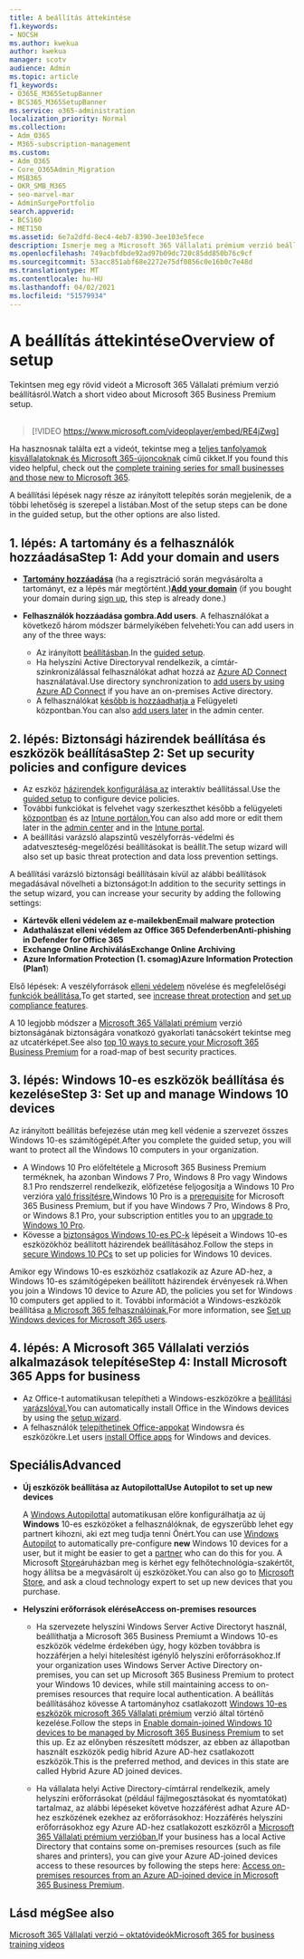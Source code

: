 ```yaml
---
title: A beállítás áttekintése
f1.keywords:
- NOCSH
ms.author: kwekua
author: kwekua
manager: scotv
audience: Admin
ms.topic: article
f1_keywords:
- O365E_M365SetupBanner
- BCS365_M365SetupBanner
ms.service: o365-administration
localization_priority: Normal
ms.collection:
- Adm_O365
- M365-subscription-management
ms.custom:
- Adm_O365
- Core_O365Admin_Migration
- MSB365
- OKR_SMB_M365
- seo-marvel-mar
- AdminSurgePortfolio
search.appverid:
- BCS160
- MET150
ms.assetid: 6e7a2dfd-8ec4-4eb7-8390-3ee103e5fece
description: Ismerje meg a Microsoft 365 Vállalati prémium verzió beállítási lépéseit, az előfizetéstől az előfizetésen át a tartományok és felhasználók hozzáadásán át a biztonsági házirendek beállításán át a biztonsági házirendek beállításához stb.
ms.openlocfilehash: 749acbfdbde92ad97b09dc720c85dd850b76c9cf
ms.sourcegitcommit: 53acc851abf68e2272e75df0856c0e16b0c7e48d
ms.translationtype: MT
ms.contentlocale: hu-HU
ms.lasthandoff: 04/02/2021
ms.locfileid: "51579934"
---
```

# <a name="overview-of-setup"></a><span data-ttu-id="39b88-103">A beállítás áttekintése</span><span class="sxs-lookup"><span data-stu-id="39b88-103">Overview of setup</span></span>

<span data-ttu-id="39b88-104">Tekintsen meg egy rövid videót a Microsoft 365 Vállalati prémium verzió beállításról.</span><span class="sxs-lookup"><span data-stu-id="39b88-104">Watch a short video about Microsoft 365 Business Premium setup.</span></span><br><br>

> [!VIDEO https://www.microsoft.com/videoplayer/embed/RE4jZwg] 

<span data-ttu-id="39b88-105">Ha hasznosnak találta ezt a videót, tekintse meg a [teljes tanfolyamok kisvállalatoknak és Microsoft 365-újoncoknak](https://support.microsoft.com/office/6ab4bbcd-79cf-4000-a0bd-d42ce4d12816) című cikket.</span><span class="sxs-lookup"><span data-stu-id="39b88-105">If you found this video helpful, check out the [complete training series for small businesses and those new to Microsoft 365](https://support.microsoft.com/office/6ab4bbcd-79cf-4000-a0bd-d42ce4d12816).</span></span>

<span data-ttu-id="39b88-106">A beállítási lépések nagy része az irányított telepítés során megjelenik, de a többi lehetőség is szerepel a listában.</span><span class="sxs-lookup"><span data-stu-id="39b88-106">Most of the setup steps can be done in the guided setup, but the other options are also listed.</span></span>

## <a name="step-1-add-your-domain-and-users"></a><span data-ttu-id="39b88-107">1. lépés: A tartomány és a felhasználók hozzáadása</span><span class="sxs-lookup"><span data-stu-id="39b88-107">Step 1: Add your domain and users</span></span>

   - <span data-ttu-id="39b88-108">**[Tartomány hozzáadása](set-up.md#add-your-domain-to-personalize-sign-in)** (ha a regisztráció során megvásárolta a tartományt, [](sign-up.md)ez a lépés már megtörtént.)</span><span class="sxs-lookup"><span data-stu-id="39b88-108">**[Add your domain](set-up.md#add-your-domain-to-personalize-sign-in)** (if you bought your domain during [sign up](sign-up.md), this step is already done.)</span></span>

   - <span data-ttu-id="39b88-109">**Felhasználók hozzáadása gombra.**</span><span class="sxs-lookup"><span data-stu-id="39b88-109">**Add users**.</span></span> <span data-ttu-id="39b88-110">A felhasználókat a következő három módszer bármelyikében felveheti:</span><span class="sxs-lookup"><span data-stu-id="39b88-110">You can add users in any of the three ways:</span></span>
        - <span data-ttu-id="39b88-111">Az irányított [beállításban](set-up.md#add-users-in-the-wizard).</span><span class="sxs-lookup"><span data-stu-id="39b88-111">In the [guided setup](set-up.md#add-users-in-the-wizard).</span></span>
        - <span data-ttu-id="39b88-112">Ha helyszíni Active Directoryval rendelkezik, a címtár-szinkronizálással felhasználókat adhat hozzá az [Azure AD Connect](../enterprise/set-up-directory-synchronization.md) használatával.</span><span class="sxs-lookup"><span data-stu-id="39b88-112">Use directory synchronization to [add users by using Azure AD Connect](../enterprise/set-up-directory-synchronization.md) if you have an on-premises Active directory.</span></span>
        - <span data-ttu-id="39b88-113">A felhasználókat [később is hozzáadhatja a](../admin/add-users/add-users.md) Felügyeleti központban.</span><span class="sxs-lookup"><span data-stu-id="39b88-113">You can also [add users later](../admin/add-users/add-users.md) in the admin center.</span></span>
## <a name="step-2-set-up-security-policies-and-configure-devices"></a><span data-ttu-id="39b88-114">2. lépés: Biztonsági házirendek beállítása és eszközök beállítása</span><span class="sxs-lookup"><span data-stu-id="39b88-114">Step 2: Set up security policies and configure devices</span></span> 

  - <span data-ttu-id="39b88-115">Az eszköz [házirendek konfigurálása az](set-up.md#protect-your-organization) interaktív beállítással.</span><span class="sxs-lookup"><span data-stu-id="39b88-115">Use the [guided setup](set-up.md#protect-your-organization) to configure device policies.</span></span> 
  - <span data-ttu-id="39b88-116">További funkciókat is felvehet vagy szerkeszthet később a felügyeleti [központban](view-policies-and-devices.md) és az [Intune portálon.](/intune/tutorial-walkthrough-intune-portal)</span><span class="sxs-lookup"><span data-stu-id="39b88-116">You can also add more or edit them later in the [admin center](view-policies-and-devices.md) and in the [Intune portal](/intune/tutorial-walkthrough-intune-portal).</span></span>
  - <span data-ttu-id="39b88-117">A beállítási varázsló alapszintű veszélyforrás-védelmi és adatveszteség-megelőzési beállításokat is beállít.</span><span class="sxs-lookup"><span data-stu-id="39b88-117">The setup wizard will also set up basic threat protection and data loss prevention settings.</span></span>
  
  <span data-ttu-id="39b88-118">A beállítási varázsló biztonsági beállításain kívül az alábbi beállítások megadásával növelheti a biztonságot:</span><span class="sxs-lookup"><span data-stu-id="39b88-118">In addition to the security settings in the setup wizard, you can increase your security by adding the following settings:</span></span>

- <span data-ttu-id="39b88-119">**Kártevők elleni védelem az e-mailekben**</span><span class="sxs-lookup"><span data-stu-id="39b88-119">**Email malware protection**</span></span>
- <span data-ttu-id="39b88-120">**Adathalászat elleni védelem az Office 365 Defenderben**</span><span class="sxs-lookup"><span data-stu-id="39b88-120">**Anti-phishing in Defender for Office 365**</span></span>
- <span data-ttu-id="39b88-121">**Exchange Online Archiválás**</span><span class="sxs-lookup"><span data-stu-id="39b88-121">**Exchange Online Archiving**</span></span>
- <span data-ttu-id="39b88-122">**Azure Information Protection (1. csomag)**</span><span class="sxs-lookup"><span data-stu-id="39b88-122">**Azure Information Protection (Plan1**)</span></span>

<span data-ttu-id="39b88-123">Első lépések: A veszélyforrások [elleni védelem](increase-threat-protection.md) növelése és megfelelőségi [funkciók beállítása.](set-up-compliance.md)</span><span class="sxs-lookup"><span data-stu-id="39b88-123">To get started, see [increase threat protection](increase-threat-protection.md) and [set up compliance features](set-up-compliance.md).</span></span>

<span data-ttu-id="39b88-124">A 10 legjobb módszer a [Microsoft 365 Vállalati prémium](/office365/admin/security-and-compliance/secure-your-business-data) verzió biztonságának biztonságára vonatkozó gyakorlati tanácsokért tekintse meg az utcatérképet.</span><span class="sxs-lookup"><span data-stu-id="39b88-124">See also [top 10 ways to secure your Microsoft 365 Business Premium](/office365/admin/security-and-compliance/secure-your-business-data) for a road-map of best security practices.</span></span>

## <a name="step-3-set-up-and-manage-windows-10-devices"></a><span data-ttu-id="39b88-125">3. lépés: Windows 10-es eszközök beállítása és kezelése</span><span class="sxs-lookup"><span data-stu-id="39b88-125">Step 3: Set up and manage Windows 10 devices</span></span>

<span data-ttu-id="39b88-126">Az irányított beállítás befejezése után meg kell védenie a szervezet összes Windows 10-es számítógépét.</span><span class="sxs-lookup"><span data-stu-id="39b88-126">After you complete the guided setup, you will want to protect all the Windows 10 computers in your organization.</span></span>
  
- <span data-ttu-id="39b88-127">A Windows 10 Pro előfeltétele [a](pre-requisites-for-data-protection.md) Microsoft 365 Business Premium terméknek, ha azonban Windows 7 Pro, Windows 8 Pro vagy Windows 8.1 Pro rendszerrel rendelkezik, előfizetése feljogosítja a Windows 10 Pro verzióra [való frissítésre.](./upgrade-to-windows-pro-creators-update.md)</span><span class="sxs-lookup"><span data-stu-id="39b88-127">Windows 10 Pro is a [prerequisite](pre-requisites-for-data-protection.md) for Microsoft 365 Business Premium, but if you have Windows 7 Pro, Windows 8 Pro, or Windows 8.1 Pro, your subscription entitles you to an [upgrade to  Windows 10 Pro](./upgrade-to-windows-pro-creators-update.md).</span></span>
- <span data-ttu-id="39b88-128">Kövesse a [biztonságos Windows 10-es PC-k](secure-win-10-pcs.md) lépéseit a Windows 10-es eszközökhöz beállított házirendek beállításához.</span><span class="sxs-lookup"><span data-stu-id="39b88-128">Follow the steps in [secure Windows 10 PCs](secure-win-10-pcs.md) to set up policies for Windows 10 devices.</span></span>

<span data-ttu-id="39b88-129">Amikor egy Windows 10-es eszközhöz csatlakozik az Azure AD-hez, a Windows 10-es számítógépeken beállított házirendek érvényesek rá.</span><span class="sxs-lookup"><span data-stu-id="39b88-129">When you join a Windows 10 device to Azure AD, the policies you set for Windows 10 computers get applied to it.</span></span> <span data-ttu-id="39b88-130">További információt a Windows-eszközök beállítása [a Microsoft 365 felhasználóinak.](set-up-windows-devices.md)</span><span class="sxs-lookup"><span data-stu-id="39b88-130">For more information, see [Set up Windows devices for Microsoft 365 users](set-up-windows-devices.md).</span></span>

## <a name="step-4-install-microsoft-365-apps-for-business"></a><span data-ttu-id="39b88-131">4. lépés: A Microsoft 365 Vállalati verziós alkalmazások telepítése</span><span class="sxs-lookup"><span data-stu-id="39b88-131">Step 4: Install Microsoft 365 Apps for business</span></span>
- <span data-ttu-id="39b88-132">Az Office-t automatikusan telepítheti a Windows-eszközökre a [beállítási varázslóval.](set-up.md#deploy-office-365-client-apps)</span><span class="sxs-lookup"><span data-stu-id="39b88-132">You can automatically install Office in the Windows devices by using the [setup wizard](set-up.md#deploy-office-365-client-apps).</span></span>
- <span data-ttu-id="39b88-133">A felhasználók [telepíthetinek Office-appokat](/office365/admin/setup/install-applications) Windowsra és eszközökre.</span><span class="sxs-lookup"><span data-stu-id="39b88-133">Let users [install Office apps](/office365/admin/setup/install-applications) for Windows and devices.</span></span>
     
## <a name="advanced"></a><span data-ttu-id="39b88-134">Speciális</span><span class="sxs-lookup"><span data-stu-id="39b88-134">Advanced</span></span>
- <span data-ttu-id="39b88-135">**Új eszközök beállítása az Autopilottal**</span><span class="sxs-lookup"><span data-stu-id="39b88-135">**Use Autopilot to set up new devices**</span></span>
            
     <span data-ttu-id="39b88-136">A [Windows Autopilottal](add-autopilot-devices-and-profile.md) automatikusan előre konfigurálhatja az új **Windows** 10-es eszközöket [](https://www.microsoft.com/solution-providers/search) a felhasználóknak, de egyszerűbb lehet egy partnert kihozni, aki ezt meg tudja tenni Önért.</span><span class="sxs-lookup"><span data-stu-id="39b88-136">You can use [Windows Autopilot](add-autopilot-devices-and-profile.md) to automatically pre-configure **new** Windows 10 devices for a user, but it might be easier to get a [partner](https://www.microsoft.com/solution-providers/search) who can do this for you.</span></span> <span data-ttu-id="39b88-137">A Microsoft [Store](https://go.microsoft.com/fwlink/?linkid=874598)áruházban meg is kérhet egy felhőtechnológia-szakértőt, hogy állítsa be a megvásárolt új eszközöket.</span><span class="sxs-lookup"><span data-stu-id="39b88-137">You can also go to [Microsoft Store](https://go.microsoft.com/fwlink/?linkid=874598), and ask a cloud technology expert to set up new devices that you purchase.</span></span>

- <span data-ttu-id="39b88-138">**Helyszíni erőforrások elérése**</span><span class="sxs-lookup"><span data-stu-id="39b88-138">**Access on-premises resources**</span></span>

     - <span data-ttu-id="39b88-139">Ha szervezete helyszíni Windows Server Active Directoryt használ, beállíthatja a Microsoft 365 Business Premiumt a Windows 10-es eszközök védelme érdekében úgy, hogy közben továbbra is hozzáférjen a helyi hitelesítést igénylő helyszíni erőforrásokhoz.</span><span class="sxs-lookup"><span data-stu-id="39b88-139">If your organization uses Windows Server Active Directory on-premises, you can set up Microsoft 365 Business Premium to protect your Windows 10 devices, while still maintaining access to on-premises resources that require local authentication.</span></span> <span data-ttu-id="39b88-140">A beállítás beállításához kövesse A tartományhoz csatlakozott [Windows 10-es eszközök microsoft 365 Vállalati prémium](manage-windows-devices.md) verzió által történő kezelése.</span><span class="sxs-lookup"><span data-stu-id="39b88-140">Follow the steps in [Enable domain-joined Windows 10 devices to be managed by Microsoft 365 Business Premium](manage-windows-devices.md) to set this up.</span></span> <span data-ttu-id="39b88-141">Ez az előnyben részesített módszer, az ebben az állapotban használt eszközök pedig hibrid Azure AD-hez csatlakozott eszközök.</span><span class="sxs-lookup"><span data-stu-id="39b88-141">This is the preferred method, and devices in this state are called Hybrid Azure AD joined devices.</span></span>

    - <span data-ttu-id="39b88-142">Ha vállalata helyi Active Directory-címtárral rendelkezik, amely helyszíni erőforrásokat (például fájlmegosztásokat és nyomtatókat) tartalmaz, az alábbi lépéseket követve hozzáférést adhat Azure AD-hez eszközének ezekhez az erőforrásokhoz: Hozzáférés helyszíni erőforrásokhoz egy Azure AD-hez csatlakozott eszközről a [Microsoft 365 Vállalati prémium verzióban.](access-resources.md)</span><span class="sxs-lookup"><span data-stu-id="39b88-142">If your business has a local Active Directory that contains some on-premises resources (such as file shares and printers), you can give your Azure AD-joined devices access to these resources by following the steps here: [Access on-premises resources from an Azure AD-joined device in Microsoft 365 Business Premium](access-resources.md).</span></span>

## <a name="see-also"></a><span data-ttu-id="39b88-143">Lásd még</span><span class="sxs-lookup"><span data-stu-id="39b88-143">See also</span></span>

[<span data-ttu-id="39b88-144">Microsoft 365 Vállalati verzió – oktatóvideók</span><span class="sxs-lookup"><span data-stu-id="39b88-144">Microsoft 365 for business training videos</span></span>](https://support.microsoft.com/office/6ab4bbcd-79cf-4000-a0bd-d42ce4d12816)